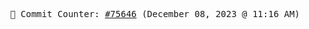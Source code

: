 <p align="center">
    <samp>
        📮 Commit Counter: <a href="https://github.com/Javascript-void0/Javascript-void0/commits/main">#75646</a> (December 08, 2023 @ 11:16 AM)
    </samp>
</p>